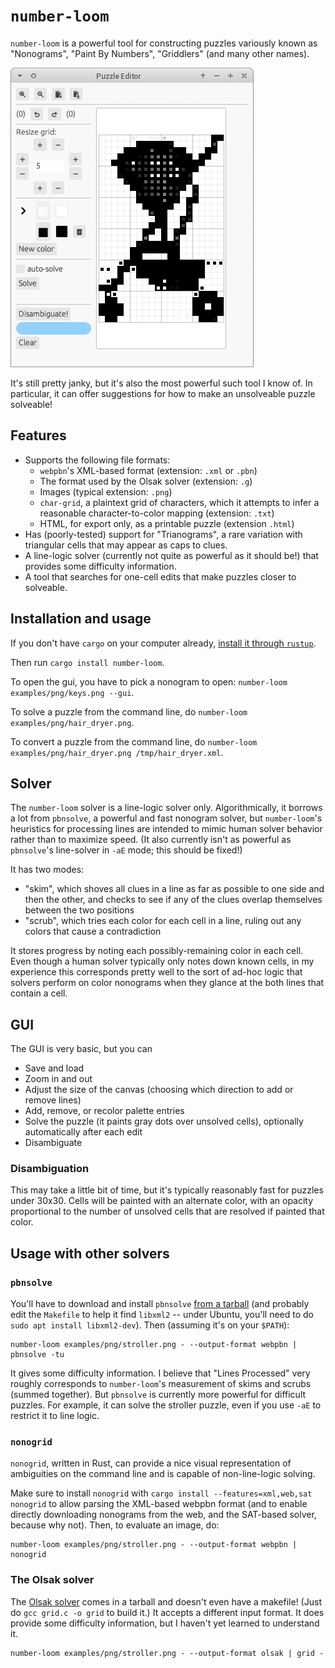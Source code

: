 # `number-loom`

`number-loom` is a powerful tool for constructing puzzles variously known as "Nonograms", "Paint By Numbers", "Griddlers" (and many other names).

![Screenshot of a GUI editor](screenshot.png)

It's still pretty janky, but it's also the most powerful such tool I know of. In particular, it can offer suggestions for how to make an unsolveable puzzle solveable!

## Features

* Supports the following file formats:
  * `webpbn`'s XML-based format (extension: `.xml` or `.pbn`)
  * The format used by the Olsak solver (extension: `.g`)
  * Images (typical extension: `.png`)
  * `char-grid`, a plaintext grid of characters, which it attempts to infer a reasonable character-to-color mapping (extension: `.txt`)
  * HTML, for export only, as a printable puzzle (extension `.html`)
* Has (poorly-tested) support for "Trianograms", a rare variation with triangular cells that may appear as caps to clues.
* A line-logic solver (currently not quite as powerful as it should be!) that provides some difficulty information.
* A tool that searches for one-cell edits that make puzzles closer to solveable.


## Installation and usage

If you don't have `cargo` on your computer already, [install it through `rustup`](https://doc.rust-lang.org/cargo/getting-started/installation.html).

Then run `cargo install number-loom`.

To open the gui, you have to pick a nonogram to open: `number-loom examples/png/keys.png --gui`.

To solve a puzzle from the command line, do `number-loom examples/png/hair_dryer.png`.

To convert a puzzle from the command line, do `number-loom examples/png/hair_dryer.png /tmp/hair_dryer.xml`.

## Solver

The `number-loom` solver is a line-logic solver only. Algorithmically, it borrows a lot from `pbnsolve`, a powerful and fast nonogram solver, but `number-loom`'s heuristics for processing lines are intended to mimic human solver behavior rather than to maximize speed. (It also currently isn't as powerful as `pbnsolve`'s line-solver in `-aE` mode; this should be fixed!)

It has two modes:
  * "skim", which shoves all clues in a line as far as possible to one side and then the other, and checks to see if any of the clues overlap themselves between the two positions
  * "scrub", which tries each color for each cell in a line, ruling out any colors that cause a contradiction

It stores progress by noting each possibly-remaining color in each cell. Even though a human solver typically only notes down known cells, in my experience this corresponds pretty well to the sort of ad-hoc logic that solvers perform on color nonograms when they glance at the both lines that contain a cell.

## GUI

The GUI is very basic, but you can

* Save and load
* Zoom in and out
* Adjust the size of the canvas (choosing which direction to add or remove lines)
* Add, remove, or recolor palette entries
* Solve the puzzle (it paints gray dots over unsolved cells), optionally automatically after each edit
* Disambiguate

### Disambiguation

This may take a little bit of time, but it's typically reasonably fast for puzzles under 30x30. Cells will be painted with an alternate color, with an opacity proportional to the number of unsolved cells that are resolved if painted that color.


## Usage with other solvers

### `pbnsolve`

You'll have to download and install `pbnsolve` [from a tarball] (and probably edit the `Makefile` to help it find `libxml2` -- under Ubuntu, you'll need to do `sudo apt install libxml2-dev`). Then (assuming it's on your `$PATH`):

[`pbnsolve`]: https://webpbn.com/pbnsolve.html
[from a tarball]: https://code.google.com/archive/p/pbnsolve/downloads

```
number-loom examples/png/stroller.png - --output-format webpbn | pbnsolve -tu
```

It gives some difficulty information. I believe that "Lines Processed" very roughly corresponds to `number-loom`'s measurement of skims and scrubs (summed together). But `pbnsolve` is currently more powerful for difficult puzzles. For example, it can solve the stroller puzzle, even if you use `-aE` to restrict it to line logic.

### `nonogrid`

`nonogrid`, written in Rust, can provide a nice visual representation of ambiguities on the command line and is capable of non-line-logic solving.

Make sure to install `nonogrid` with `cargo install --features=xml,web,sat nonogrid` to allow parsing the XML-based webpbn format (and to enable directly downloading nonograms from the web, and the SAT-based solver, because why not). Then, to evaluate an image, do:

```
number-loom examples/png/stroller.png - --output-format webpbn | nonogrid
```

### The Olsak solver
The [Olsak solver] comes in a tarball and doesn't even have a makefile! (Just do `gcc grid.c -o grid` to build it.) It accepts a different input format. It does provide some difficulty information, but I haven't yet learned to understand it.

[Olsak solver]:  http://www.olsak.net/grid.html

```
number-loom examples/png/stroller.png - --output-format olsak | grid -
```